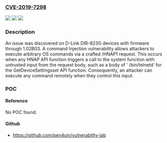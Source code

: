 ### [CVE-2019-7298](https://cve.mitre.org/cgi-bin/cvename.cgi?name=CVE-2019-7298)
![](https://img.shields.io/static/v1?label=Product&message=n%2Fa&color=blue)
![](https://img.shields.io/static/v1?label=Version&message=n%2Fa&color=blue)
![](https://img.shields.io/static/v1?label=Vulnerability&message=n%2Fa&color=brighgreen)

### Description

An issue was discovered on D-Link DIR-823G devices with firmware through 1.02B03. A command Injection vulnerability allows attackers to execute arbitrary OS commands via a crafted /HNAP1 request. This occurs when any HNAP API function triggers a call to the system function with untrusted input from the request body, such as a body of ' /bin/telnetd' for the GetDeviceSettingsset API function. Consequently, an attacker can execute any command remotely when they control this input.

### POC

#### Reference
No POC found.

#### Github
- https://github.com/pen4uin/vulnerability-lab

